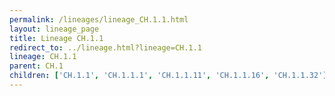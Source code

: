 ```yaml
---
permalink: /lineages/lineage_CH.1.1.html
layout: lineage_page
title: Lineage CH.1.1
redirect_to: ../lineage.html?lineage=CH.1.1
lineage: CH.1.1
parent: CH.1
children: ['CH.1.1', 'CH.1.1.1', 'CH.1.1.11', 'CH.1.1.16', 'CH.1.1.32']
---
```

